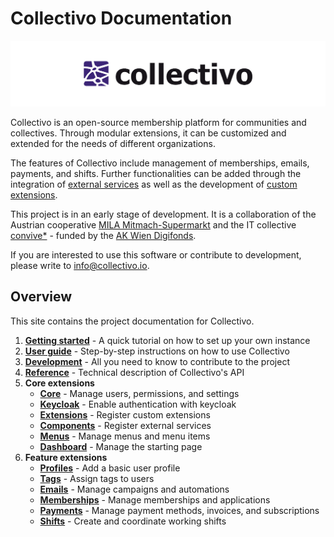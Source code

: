 # Collectivo Documentation

![Collectivo Logo](assets/collectivo_rgb_header.png)

Collectivo is an open-source membership platform for communities and collectives. Through modular extensions, it can be customized and extended for the needs of different organizations.

The features of Collectivo include management of memberships,
emails, payments, and shifts. Further functionalities can be added through the integration of [external services](extensions/components.md) as well as the development of [custom extensions](development.md#develop-custom-extensions).

This project is in an early stage of development. It is a collaboration of
the Austrian cooperative [MILA Mitmach-Supermarkt](https://mila.wien/) and the IT collective
[convive\*](http://convive.io/) - funded by the
[AK Wien Digifonds](https://wien.arbeiterkammer.at/digifonds).

If you are interested to use this software or contribute to development, please write to [info@collectivo.io](mailto:info@collectivo.io).

## Overview

This site contains the project documentation for Collectivo.

1. **[Getting started](quickstart.md)** - A quick tutorial on how to set up your own instance
2. **[User guide](guide.md)** - Step-by-step instructions on how to use Collectivo
3. **[Development](development.md)** - All you need to know to contribute to the project
4. **[Reference](reference.md)** - Technical description of Collectivo's API
5. **Core extensions**
    - **[Core](extensions/core.md)** - Manage users, permissions, and settings
    - **[Keycloak](extensions/keycloak.md)** - Enable authentication with keycloak
    - **[Extensions](extensions/extensions.md)** - Register custom extensions
    - **[Components](extensions/components.md)** - Register external services
    - **[Menus](extensions/menus.md)** - Manage menus and menu items
    - **[Dashboard](extensions/dashboard.md)** - Manage the starting page
6. **Feature extensions**
    - **[Profiles](extensions/profiles.md)** - Add a basic user profile
    - **[Tags](extensions/tags.md)** - Assign tags to users
    - **[Emails](extensions/emails.md)** - Manage campaigns and automations
    - **[Memberships](extensions/memberships.md)** - Manage memberships and applications
    - **[Payments](extensions/payments.md)** - Manage payment methods, invoices, and subscriptions
    - **[Shifts](extensions/shifts.md)** - Create and coordinate working shifts
